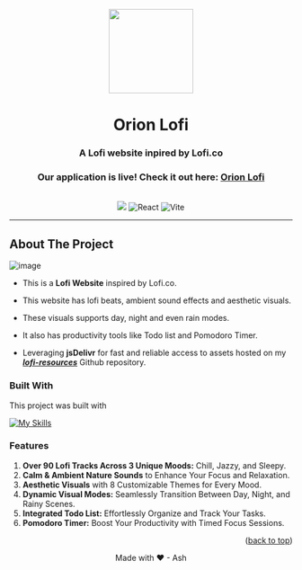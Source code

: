 <a id="readme-top"></a>

<!-- PROJECT LOGO -->
<div align="center">
  <img src="https://iili.io/da9RACJ.png" width="150px"/>
  <h1>Orion Lofi</h1>
  <h3>A Lofi website inpired by Lofi.co</h3>
  <h3>Our application is live! Check it out here: <a href="https://orion-lofi.web.app">Orion Lofi</a></h3>
  <br />
  <img src="https://img.shields.io/website?url=https://orion-lofi.web.app" />
  <img src="https://img.shields.io/badge/React-17+-blue" alt="React" />
  <img src="https://img.shields.io/badge/Vite-2.0+-646CFF" alt="Vite" />
  <hr />
</div>


<!-- ABOUT THE PROJECT -->
## About The Project

![image](https://iili.io/da9lN8x.png)

- This is a **Lofi Website** inspired by Lofi.co.

- This website has lofi beats, ambient sound effects and aesthetic visuals.

- These visuals supports day, night and even rain modes.

- It also has productivity tools like Todo list and Pomodoro Timer.
  
-  Leveraging **jsDelivr** for fast and reliable access to assets hosted on my ***<a href="https://github.com/ItzAshOffcl/lofi-resources" target="_blank" >lofi-resources</a>*** Github repository. 

### Built With
This project was built with

[![My Skills](https://skillicons.dev/icons?i=react,tailwind,vite)]()

<!-- Features -->
### Features
1. **Over 90 Lofi Tracks Across 3 Unique Moods:** Chill, Jazzy, and Sleepy.
2. **Calm & Ambient Nature Sounds** to Enhance Your Focus and Relaxation.
3. **Aesthetic Visuals** with 8 Customizable Themes for Every Mood.
4. **Dynamic Visual Modes:** Seamlessly Transition Between Day, Night, and Rainy Scenes.
5. **Integrated Todo List:** Effortlessly Organize and Track Your Tasks.
6. **Pomodoro Timer:** Boost Your Productivity with Timed Focus Sessions.

<p align="right">(<a href="#readme-top">back to top</a>)</p>

<p align="center" >Made with ❤ - Ash</p>


